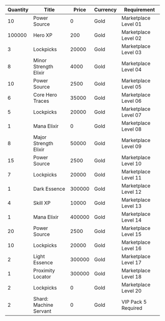 | Quantity | Title | Price | Currency |  Requirement |
| -------- | ----- | ----- | -------- |  ----------- |
| 10 | Power Source | 0 | Gold | Marketplace Level 01 |
| 100000 | Hero XP | 200 | Gold | Marketplace Level 02 |
| 3 | Lockpicks | 20000 | Gold | Marketplace Level 03 |
| 8 | Minor Strength Elixir | 4000 | Gold | Marketplace Level 04 |
| 10 | Power Source | 2500 | Gold | Marketplace Level 05 |
| 6 | Core Hero Traces | 35000 | Gold | Marketplace Level 06 |
| 5 | Lockpicks | 20000 | Gold | Marketplace Level 07 |
| 1 | Mana Elixir | 0 | Gold | Marketplace Level 08 |
| 8 | Major Strength Elixir | 50000 | Gold | Marketplace Level 09 |
| 15 | Power Source | 2500 | Gold | Marketplace Level 10 |
| 7 | Lockpicks | 20000 | Gold | Marketplace Level 11 |
| 1 | Dark Essence | 300000 | Gold | Marketplace Level 12 |
| 4 | Skill XP | 10000 | Gold | Marketplace Level 13 |
| 1 | Mana Elixir | 400000 | Gold | Marketplace Level 14 |
| 20 | Power Source | 2500 | Gold | Marketplace Level 15 |
| 10 | Lockpicks | 20000 | Gold | Marketplace Level 16 |
| 2 | Light Essence | 300000 | Gold | Marketplace Level 17 |
| 1 | Proximity Locator | 300000 | Gold | Marketplace Level 18 |
| 2 | Lockpicks | 0 | Gold | Marketplace Level 20 |
| 2 | Shard: Machine Servant | 0 | Gold | VIP Pack 5 Required |
